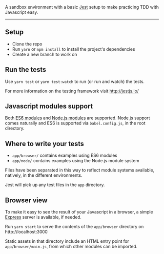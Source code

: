 A sandbox environment with a basic [Jest](http://jestjs.io/) setup to make practicing TDD with Javascript easy.

---

## Setup

- Clone the repo
- Run `yarn` or `npm install` to install the project's dependencies
- Create a new branch to work on

## Run the tests

Use `yarn test` or `yarn test:watch` to run (or run and watch) the tests.

For more information on the testing framework visit http://jestjs.io/

## Javascript modules support

Both [ES6 modules](https://developer.mozilla.org/en-US/docs/Web/JavaScript/Guide/Modules) and
[Node.js modules](https://nodejs.org/api/modules.html) are supported. Node.js support comes
naturally and ES6 is supported via `babel.config.js`, in the root directory.

## Where to write your tests

- `app/browser/` contains examples using ES6 modules
- `app/node/` contains examples using the Node.js module system

Files have been separated in this way to reflect module systems available, natively, in the different environments.

Jest will pick up any test files in the `app` directory.

## Browser view

To make it easy to see the result of your Javascript in a browser, a simple [Express](https://expressjs.com/) server is available, if needed.

Run `yarn start` to serve the contents of the `app/browser` directory on http://localhost:3000

Static assets in that directory include an HTML entry point for `app/browser/main.js`,
from which other modules can be imported.
